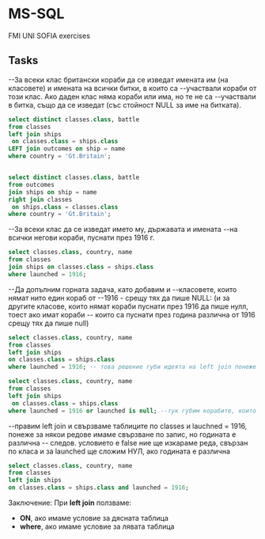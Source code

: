 # MS-SQL
FMI UNI SOFIA
exercises

## Tasks
--За всеки клас британски кораби да се изведат имената им (на класовете) и имената на всички битки, в които са
--участвали кораби от този клас. Ако даден клас няма кораби или има, но те не са
--участвали в битка, също да се изведат (със стойност NULL за име на битката).
```sql
select distinct classes.class, battle
from classes
left join ships
 on classes.class = ships.class
LEFT join outcomes on ship = name
where country = 'Gt.Britain';


select distinct classes.class, battle
from outcomes
join ships on ship = name
right join classes
 on ships.class = classes.class
where country = 'Gt.Britain';
```

--За всеки клас да се изведат името му, държавата и имената
--на всички негови кораби, пуснати през 1916 г.
```sql
select classes.class, country, name
from classes
join ships on classes.class = ships.class
where launched = 1916;
```

--Да допълним горната задача, като добавим и
--класовете, които нямат нито един кораб от
--1916 - срещу тях да пише NULL: (и за другите класове, които нямат кораби пуснати през 1916 да пише нулл, тоест ако имат кораби
-- които са пуснати през година различна от 1916 срещу тях да пише null)	
```sql
select classes.class, country, name
from classes
left join ships
on classes.class = ships.class
where launched = 1916; -- това решение губи идеята на left join понеже търси всички корабити през 1916 и ако има такива с null ги изпуска

select classes.class, country, name
from classes
left join ships
 on classes.class = ships.class
where launched = 1916 or launched is null; --тук губим корабите, които са пуснати през година различна от 1916 и срещу тях трябва да сложим null
```
--правим left join и свързваме таблиците по classes и lauchned = 1916, понеже за някои редове имаме свързване по запис, но годината е различна
-- следов. условието е false ние ще изкараме реда, свързан по класа и за launched ще сложим НУЛ, ако годината е различна
```sql
select classes.class, country, name
from classes
left join ships
on classes.class = ships.class and launched = 1916;
```
Заключение:
При **left join** ползваме:
- **ON**, ако имаме условие за дясната таблица
- **where**, ако имаме условие за лявата таблица




